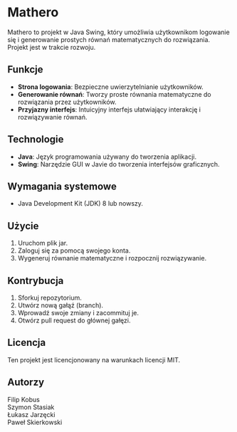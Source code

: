 # Mathero

Mathero to projekt w Java Swing, który umożliwia użytkownikom logowanie się i generowanie prostych równań matematycznych do rozwiązania. Projekt jest w trakcie rozwoju.

## Funkcje

- **Strona logowania**: Bezpieczne uwierzytelnianie użytkowników.
- **Generowanie równań**: Tworzy proste równania matematyczne do rozwiązania przez użytkowników.
- **Przyjazny interfejs**: Intuicyjny interfejs ułatwiający interakcję i rozwiązywanie równań.

## Technologie

- **Java**: Język programowania używany do tworzenia aplikacji.
- **Swing**: Narzędzie GUI w Javie do tworzenia interfejsów graficznych.

## Wymagania systemowe

- Java Development Kit (JDK) 8 lub nowszy.

## Użycie

1. Uruchom plik jar.
2. Zaloguj się za pomocą swojego konta.
3. Wygeneruj równanie matematyczne i rozpocznij rozwiązywanie.

## Kontrybucja

1. Sforkuj repozytorium.
2. Utwórz nową gałąź (branch).
3. Wprowadź swoje zmiany i zacommituj je.
4. Otwórz pull request do głównej gałęzi.

## Licencja

Ten projekt jest licencjonowany na warunkach licencji MIT.

## Autorzy

Filip Kobus  
Szymon Stasiak  
Łukasz Jarzęcki  
Paweł Skierkowski